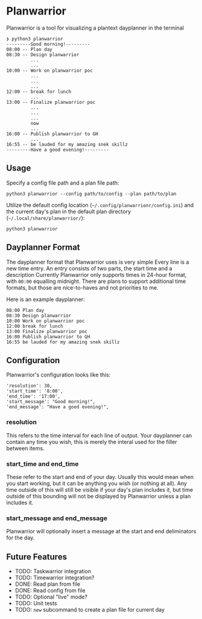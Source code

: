 # Planwarrior

Planwarrior is a tool for visualizing a plantext dayplanner in the terminal

```
❯ python3 planwarrior
---------Good morning!---------
08:00 -- Plan day
08:30 -- Design planwarrior
         ...
         ...
10:00 -- Work on planwarrior poc
         ...
         ...
         ...
12:00 -- break for lunch
         ...
13:00 -- Finalize planwarrior poc
         ...
         ...
         ...
         now
         ...
16:00 -- Publish planwarrior to GH
         ...
16:55 -- be lauded for my amazing snek skillz
---------Have a good evening!---------
```

## Usage

Specify a config file path and a plan file path:

```
python3 planwarrior --config path/to/config --plan path/to/plan
```

Utilize the default config location (`~/.config/planwarrionr/config.ini`) and
the current day's plan in the default plan directory
(`~/.local/share/planwarrior/`):

```
python3 planwarrior
```

## Dayplanner Format

The dayplanner format that Planwarrior uses is very simple Every line is a new
time entry. An entry consists of two parts, the start time and a description
Currently Planwarrior only supports times in 24-hour format, with `00:00`
equalling midnight.  There are plans to support additional time formats, but
those are nice-to-haves and not priorities to me.

Here is an example dayplanner:
```
08:00 Plan day
08:30 Design planwarrior
10:00 Work on planwarrior poc
12:00 break for lunch
13:00 Finalize planwarrior poc
16:00 Publish planwarrior to GH
16:55 be lauded for my amazing snek skillz
```

## Configuration

Planwarrior's configuration looks like this:

```
'resolution': 30,
'start_time': '8:00',
'end_time': '17:00',
'start_message': "Good morning!",
'end_message': "Have a good evening!",
```

### resolution

This refers to the time interval for each line of output. Your dayplanner can
contain any time you wish, this is merely the interal used for the filler
between items.

### start_time and end_time

These refer to the start and end of your day. Usually this would mean when you
start working, but it can be anything you wish (or nothing at all).  Any time
outside of this will still be visible if your day's plan includes it, but time
outside of this bounding will not be displayed by Planwarrior unless a plan
includes it.

### start_message and end_message

Planwarrior will optionally insert a message at the start and end deliminators
for the day.

## Future Features

- TODO: Taskwarrior integration
- TODO: Timewarrior integration?
- DONE: Read plan from file
- DONE: Read config from file
- TODO: Optional "live" mode?
- TODO: Unit tests
- TODO: `new` subcommand to create a plan file for current day
